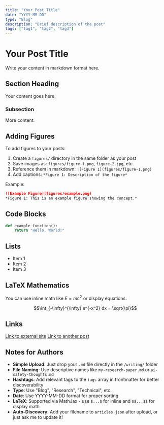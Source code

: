 ```yaml
---
title: "Your Post Title"
date: "YYYY-MM-DD"
type: "Blog"
description: "Brief description of the post"
tags: ["tag1", "tag2", "tag3"]
---
```


# Your Post Title

Write your content in markdown format here.

## Section Heading

Your content goes here.

### Subsection

More content.

## Adding Figures

To add figures to your posts:

1. Create a `figures/` directory in the same folder as your post
2. Save images as: `figures/figure-1.png`, `figure-2.jpg`, etc.
3. Reference them in markdown: `![Figure 1](figures/figure-1.png)`
4. Add captions: `*Figure 1: Description of the figure*`

Example:
```markdown
![Example Figure](figures/example.png)
*Figure 1: This is an example figure showing the concept.*
```

## Code Blocks

```python
def example_function():
    return "Hello, World!"
```

## Lists

- Item 1
- Item 2
- Item 3

## LaTeX Mathematics

You can use inline math like $E = mc^2$ or display equations:

$$\int_{-\infty}^{\infty} e^{-x^2} dx = \sqrt{\pi}$$

## Links

[Link to external site](https://example.com)
[Link to another post](../2024-01-01/another-post)

## Notes for Authors

- **Simple Upload**: Just drop your `.md` file directly in the `/writing/` folder
- **File Naming**: Use descriptive names like `my-research-paper.md` or `ai-safety-thoughts.md`
- **Hashtags**: Add relevant tags to the `tags` array in frontmatter for better discoverability
- **Type**: Use "Blog", "Research", "Technical", etc.
- **Date**: Use YYYY-MM-DD format for proper sorting
- **LaTeX**: Supported via MathJax - use `$...$` for inline and `$$...$$` for display math
- **Auto-Discovery**: Add your filename to `articles.json` after upload, or just ask me to update it!
